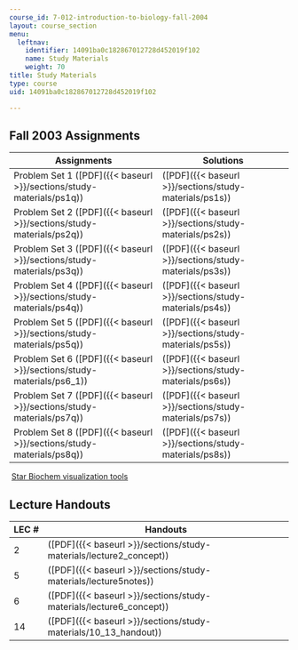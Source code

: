 ```yaml
---
course_id: 7-012-introduction-to-biology-fall-2004
layout: course_section
menu:
  leftnav:
    identifier: 14091ba0c182867012728d452019f102
    name: Study Materials
    weight: 70
title: Study Materials
type: course
uid: 14091ba0c182867012728d452019f102

---
```


Fall 2003 Assignments
---------------------

| Assignments | Solutions |
| --- | --- |
| Problem Set 1 ([PDF]({{< baseurl >}}/sections/study-materials/ps1q)) | ([PDF]({{< baseurl >}}/sections/study-materials/ps1s)) |
| Problem Set 2 ([PDF]({{< baseurl >}}/sections/study-materials/ps2q)) | ([PDF]({{< baseurl >}}/sections/study-materials/ps2s)) |
| Problem Set 3 ([PDF]({{< baseurl >}}/sections/study-materials/ps3q)) | ([PDF]({{< baseurl >}}/sections/study-materials/ps3s)) |
| Problem Set 4 ([PDF]({{< baseurl >}}/sections/study-materials/ps4q)) | ([PDF]({{< baseurl >}}/sections/study-materials/ps4s)) |
| Problem Set 5 ([PDF]({{< baseurl >}}/sections/study-materials/ps5q)) | ([PDF]({{< baseurl >}}/sections/study-materials/ps5s)) |
| Problem Set 6 ([PDF]({{< baseurl >}}/sections/study-materials/ps6_1)) | ([PDF]({{< baseurl >}}/sections/study-materials/ps6s)) |
| Problem Set 7 ([PDF]({{< baseurl >}}/sections/study-materials/ps7q)) | ([PDF]({{< baseurl >}}/sections/study-materials/ps7s)) |
| Problem Set 8 ([PDF]({{< baseurl >}}/sections/study-materials/ps8q)) | ([PDF]({{< baseurl >}}/sections/study-materials/ps8s)) 

 [Star Biochem visualization tools](http://web.mit.edu/star/biochem/)

Lecture Handouts
----------------

| LEC # | Handouts |
| --- | --- |
| 2 | ([PDF]({{< baseurl >}}/sections/study-materials/lecture2_concept)) |
| 5 | ([PDF]({{< baseurl >}}/sections/study-materials/lecture5notes)) |
| 6 | ([PDF]({{< baseurl >}}/sections/study-materials/lecture6_concept)) |
| 14 | ([PDF]({{< baseurl >}}/sections/study-materials/10_13_handout))